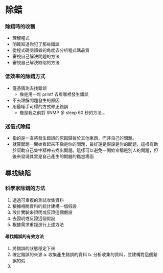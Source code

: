 # 除錯
### 除錯時的收穫
* 理解程式
* 明確知道你犯了那些錯誤
* 從程式碼閱讀者的角度去分析程式碼品質
* 審視自己解決問題的方法
* 審視自己解決缺陷的方法

### 低效率的除錯方式
* 僅憑猜測去找錯誤
	* 像是用一堆 printf 去看哪裡發生錯誤
* 不去理解問題發生的原因
* 用最唾手可得的方式修正錯誤
	* 像是我之前對 SNMP 多 sleep 60 秒的方法...
### 迷信式除錯
* 指的是一直將發生錯誤的原因歸咎於其他東西，而非自己的問題。
* 就算問題一開始看起來不像是你的問題，最好還是假設是你的問題，這樣有助於幫助自己集中精神去找出問題。這樣可以避免一開始宣稱是別人的問題，但後來發現其實是自己產生的問題的尷尬場面

## 尋找缺陷
### 科學家除錯的方法
1. 透過可重複的測試收集資料
2. 根據相關資料的統計建構一個假設
3. 設計實驗來證明或反證這個假設
4. 去證明或反證這個假設
5. 根據需求重複進行上述方法

#### 尋找錯誤的有效方法
1. 將錯誤的狀態穩定下來
2. 確定錯誤的來源
	a. 收集產生錯誤的資料
	b. 分析收集的資料，並建構對這個錯誤的假
4. 

<!--stackedit_data:
eyJoaXN0b3J5IjpbODM1MTkzMjI2LC0xNTQxNDY3NzY1LC0yNT
QyNzkyMjksMTk3MzUwNTEwNl19
-->